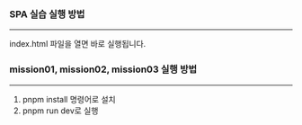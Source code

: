 ### SPA 실습 실행 방법

---

index.html 파일을 열면 바로 실행됩니다.

### mission01, mission02, mission03 실행 방법

---

1. pnpm install 명령어로 설치
2. pnpm run dev로 실행
